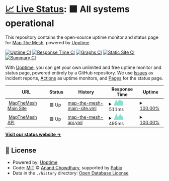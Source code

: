 # [📈 Live Status](https://mapthemesh.github.io/uptime): <!--live status--> **🟩 All systems operational**

This repository contains the open-source uptime monitor and status page for [Map The Mesh](https://map.themesh.live), powered by [Upptime](https://github.com/upptime/upptime).

[![Uptime CI](https://github.com/mapthemesh/uptime/workflows/Uptime%20CI/badge.svg)](https://github.com/mapthemesh/uptime/actions?query=workflow%3A%22Uptime+CI%22)
[![Response Time CI](https://github.com/mapthemesh/uptime/workflows/Response%20Time%20CI/badge.svg)](https://github.com/mapthemesh/uptime/actions?query=workflow%3A%22Response+Time+CI%22)
[![Graphs CI](https://github.com/mapthemesh/uptime/workflows/Graphs%20CI/badge.svg)](https://github.com/mapthemesh/uptime/actions?query=workflow%3A%22Graphs+CI%22)
[![Static Site CI](https://github.com/mapthemesh/uptime/workflows/Static%20Site%20CI/badge.svg)](https://github.com/mapthemesh/uptime/actions?query=workflow%3A%22Static+Site+CI%22)
[![Summary CI](https://github.com/mapthemesh/uptime/workflows/Summary%20CI/badge.svg)](https://github.com/mapthemesh/uptime/actions?query=workflow%3A%22Summary+CI%22)

With [Upptime](https://upptime.js.org), you can get your own unlimited and free uptime monitor and status page, powered entirely by a GitHub repository. We use [Issues](https://github.com/mapthemesh/uptime/issues) as incident reports, [Actions](https://github.com/mapthemesh/uptime/actions) as uptime monitors, and [Pages](https://mapthemesh.github.io/uptime) for the status page.

<!--start: status pages-->
<!-- This summary is generated by Upptime (https://github.com/upptime/upptime) -->
<!-- Do not edit this manually, your changes will be overwritten -->
<!-- prettier-ignore -->
| URL | Status | History | Response Time | Uptime |
| --- | ------ | ------- | ------------- | ------ |
| <img alt="" src="https://icons.duckduckgo.com/ip3/map.themesh.live.ico" height="13"> [MapTheMesh Main Site](https://map.themesh.live/up) | 🟩 Up | [map-the-mesh-main-site.yml](https://github.com/MapTheMesh/uptime/commits/HEAD/history/map-the-mesh-main-site.yml) | <details><summary><img alt="Response time graph" src="./graphs/map-the-mesh-main-site/response-time-week.png" height="20"> 511ms</summary><br><a href="https://MapTheMesh.github.io/uptime/history/map-the-mesh-main-site"><img alt="Response time 501" src="https://img.shields.io/endpoint?url=https%3A%2F%2Fraw.githubusercontent.com%2FMapTheMesh%2Fuptime%2FHEAD%2Fapi%2Fmap-the-mesh-main-site%2Fresponse-time.json"></a><br><a href="https://MapTheMesh.github.io/uptime/history/map-the-mesh-main-site"><img alt="24-hour response time 560" src="https://img.shields.io/endpoint?url=https%3A%2F%2Fraw.githubusercontent.com%2FMapTheMesh%2Fuptime%2FHEAD%2Fapi%2Fmap-the-mesh-main-site%2Fresponse-time-day.json"></a><br><a href="https://MapTheMesh.github.io/uptime/history/map-the-mesh-main-site"><img alt="7-day response time 511" src="https://img.shields.io/endpoint?url=https%3A%2F%2Fraw.githubusercontent.com%2FMapTheMesh%2Fuptime%2FHEAD%2Fapi%2Fmap-the-mesh-main-site%2Fresponse-time-week.json"></a><br><a href="https://MapTheMesh.github.io/uptime/history/map-the-mesh-main-site"><img alt="30-day response time 525" src="https://img.shields.io/endpoint?url=https%3A%2F%2Fraw.githubusercontent.com%2FMapTheMesh%2Fuptime%2FHEAD%2Fapi%2Fmap-the-mesh-main-site%2Fresponse-time-month.json"></a><br><a href="https://MapTheMesh.github.io/uptime/history/map-the-mesh-main-site"><img alt="1-year response time 501" src="https://img.shields.io/endpoint?url=https%3A%2F%2Fraw.githubusercontent.com%2FMapTheMesh%2Fuptime%2FHEAD%2Fapi%2Fmap-the-mesh-main-site%2Fresponse-time-year.json"></a></details> | <details><summary><a href="https://MapTheMesh.github.io/uptime/history/map-the-mesh-main-site">100.00%</a></summary><a href="https://MapTheMesh.github.io/uptime/history/map-the-mesh-main-site"><img alt="All-time uptime 99.99%" src="https://img.shields.io/endpoint?url=https%3A%2F%2Fraw.githubusercontent.com%2FMapTheMesh%2Fuptime%2FHEAD%2Fapi%2Fmap-the-mesh-main-site%2Fuptime.json"></a><br><a href="https://MapTheMesh.github.io/uptime/history/map-the-mesh-main-site"><img alt="24-hour uptime 100.00%" src="https://img.shields.io/endpoint?url=https%3A%2F%2Fraw.githubusercontent.com%2FMapTheMesh%2Fuptime%2FHEAD%2Fapi%2Fmap-the-mesh-main-site%2Fuptime-day.json"></a><br><a href="https://MapTheMesh.github.io/uptime/history/map-the-mesh-main-site"><img alt="7-day uptime 100.00%" src="https://img.shields.io/endpoint?url=https%3A%2F%2Fraw.githubusercontent.com%2FMapTheMesh%2Fuptime%2FHEAD%2Fapi%2Fmap-the-mesh-main-site%2Fuptime-week.json"></a><br><a href="https://MapTheMesh.github.io/uptime/history/map-the-mesh-main-site"><img alt="30-day uptime 100.00%" src="https://img.shields.io/endpoint?url=https%3A%2F%2Fraw.githubusercontent.com%2FMapTheMesh%2Fuptime%2FHEAD%2Fapi%2Fmap-the-mesh-main-site%2Fuptime-month.json"></a><br><a href="https://MapTheMesh.github.io/uptime/history/map-the-mesh-main-site"><img alt="1-year uptime 99.99%" src="https://img.shields.io/endpoint?url=https%3A%2F%2Fraw.githubusercontent.com%2FMapTheMesh%2Fuptime%2FHEAD%2Fapi%2Fmap-the-mesh-main-site%2Fuptime-year.json"></a></details>
| <img alt="" src="https://icons.duckduckgo.com/ip3/api.themesh.live.ico" height="13"> [MapTheMesh API](https://api.themesh.live/up) | 🟩 Up | [map-the-mesh-api.yml](https://github.com/MapTheMesh/uptime/commits/HEAD/history/map-the-mesh-api.yml) | <details><summary><img alt="Response time graph" src="./graphs/map-the-mesh-api/response-time-week.png" height="20"> 495ms</summary><br><a href="https://MapTheMesh.github.io/uptime/history/map-the-mesh-api"><img alt="Response time 535" src="https://img.shields.io/endpoint?url=https%3A%2F%2Fraw.githubusercontent.com%2FMapTheMesh%2Fuptime%2FHEAD%2Fapi%2Fmap-the-mesh-api%2Fresponse-time.json"></a><br><a href="https://MapTheMesh.github.io/uptime/history/map-the-mesh-api"><img alt="24-hour response time 373" src="https://img.shields.io/endpoint?url=https%3A%2F%2Fraw.githubusercontent.com%2FMapTheMesh%2Fuptime%2FHEAD%2Fapi%2Fmap-the-mesh-api%2Fresponse-time-day.json"></a><br><a href="https://MapTheMesh.github.io/uptime/history/map-the-mesh-api"><img alt="7-day response time 495" src="https://img.shields.io/endpoint?url=https%3A%2F%2Fraw.githubusercontent.com%2FMapTheMesh%2Fuptime%2FHEAD%2Fapi%2Fmap-the-mesh-api%2Fresponse-time-week.json"></a><br><a href="https://MapTheMesh.github.io/uptime/history/map-the-mesh-api"><img alt="30-day response time 477" src="https://img.shields.io/endpoint?url=https%3A%2F%2Fraw.githubusercontent.com%2FMapTheMesh%2Fuptime%2FHEAD%2Fapi%2Fmap-the-mesh-api%2Fresponse-time-month.json"></a><br><a href="https://MapTheMesh.github.io/uptime/history/map-the-mesh-api"><img alt="1-year response time 535" src="https://img.shields.io/endpoint?url=https%3A%2F%2Fraw.githubusercontent.com%2FMapTheMesh%2Fuptime%2FHEAD%2Fapi%2Fmap-the-mesh-api%2Fresponse-time-year.json"></a></details> | <details><summary><a href="https://MapTheMesh.github.io/uptime/history/map-the-mesh-api">100.00%</a></summary><a href="https://MapTheMesh.github.io/uptime/history/map-the-mesh-api"><img alt="All-time uptime 99.99%" src="https://img.shields.io/endpoint?url=https%3A%2F%2Fraw.githubusercontent.com%2FMapTheMesh%2Fuptime%2FHEAD%2Fapi%2Fmap-the-mesh-api%2Fuptime.json"></a><br><a href="https://MapTheMesh.github.io/uptime/history/map-the-mesh-api"><img alt="24-hour uptime 100.00%" src="https://img.shields.io/endpoint?url=https%3A%2F%2Fraw.githubusercontent.com%2FMapTheMesh%2Fuptime%2FHEAD%2Fapi%2Fmap-the-mesh-api%2Fuptime-day.json"></a><br><a href="https://MapTheMesh.github.io/uptime/history/map-the-mesh-api"><img alt="7-day uptime 100.00%" src="https://img.shields.io/endpoint?url=https%3A%2F%2Fraw.githubusercontent.com%2FMapTheMesh%2Fuptime%2FHEAD%2Fapi%2Fmap-the-mesh-api%2Fuptime-week.json"></a><br><a href="https://MapTheMesh.github.io/uptime/history/map-the-mesh-api"><img alt="30-day uptime 100.00%" src="https://img.shields.io/endpoint?url=https%3A%2F%2Fraw.githubusercontent.com%2FMapTheMesh%2Fuptime%2FHEAD%2Fapi%2Fmap-the-mesh-api%2Fuptime-month.json"></a><br><a href="https://MapTheMesh.github.io/uptime/history/map-the-mesh-api"><img alt="1-year uptime 99.99%" src="https://img.shields.io/endpoint?url=https%3A%2F%2Fraw.githubusercontent.com%2FMapTheMesh%2Fuptime%2FHEAD%2Fapi%2Fmap-the-mesh-api%2Fuptime-year.json"></a></details>

<!--end: status pages-->

[**Visit our status website →**](https://mapthemesh.github.io/uptime)

## 📄 License

- Powered by: [Upptime](https://github.com/upptime/upptime)
- Code: [MIT](./LICENSE) © [Anand Chowdhary](https://anandchowdhary.com), supported by [Pabio](https://pabio.com)
- Data in the `./history` directory: [Open Database License](https://opendatacommons.org/licenses/odbl/1-0/)
